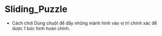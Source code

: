 # Sliding_Puzzle
* Cách chơi
        Dùng chuột để đẩy những mảnh hình vào vị trí chính xác để dược 1 bức hình hoàn chỉnh.
